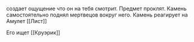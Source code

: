 создает ощущение что он на тебя смотрит.
Предмет проклят.
Камень самостоятельно поднял мертвецов вокруг него.
Камень реагирует на Амулет [[Лист]]

Его ищет [[Круэрик]]

